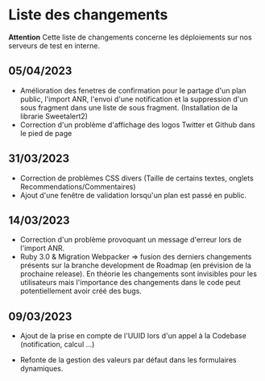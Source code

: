 # Liste des changements

**Attention** Cette liste de changements concerne les déploiements sur nos serveurs de test en interne. 

## 05/04/2023
- Amélioration des fenetres de confirmation pour le partage d'un plan public, l'import ANR, l'envoi d'une notification et la suppression d'un sous fragment dans une liste de sous fragment. (Installation de la librarie Sweetalert2)
- Correction d'un problème d'affichage des logos Twitter et Github dans le pied de page

## 31/03/2023
- Correction de problèmes CSS divers (Taille de certains textes, onglets Recommendations/Commentaires)
- Ajout d'une fenêtre de validation lorsqu'un plan est passé en public.

## 14/03/2023
- Correction d'un problème provoquant un message d'erreur lors de l'import ANR.
- Ruby 3.0 & Migration Webpacker => fusion des derniers changements présents sur la branche development de Roadmap (en prévision de la prochaine release). En théorie les changements sont invisibles pour les utilisateurs mais l'importance des changements dans le code peut potentiellement avoir créé des bugs. 

## 09/03/2023
- Ajout de la prise en compte de l'UUID lors d'un appel à la Codebase (notification, calcul ...)


- Refonte de la gestion des valeurs par défaut dans les formulaires dynamiques.
